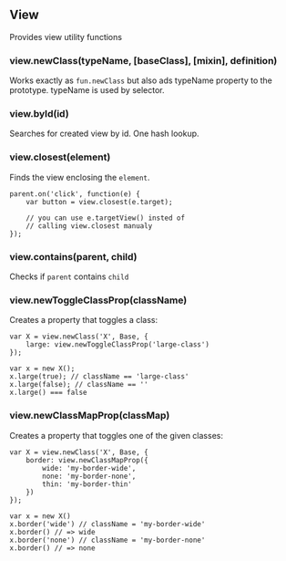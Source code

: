 ## View

Provides view utility functions

### view.newClass(typeName, [baseClass], [mixin], definition)

Works exactly as `fun.newClass` but also ads typeName property to the
prototype. typeName is used by selector.

### view.byId(id)

Searches for created view by id. One hash lookup.

### view.closest(element)

Finds the view enclosing the `element`.

    parent.on('click', function(e) {
        var button = view.closest(e.target);
        
        // you can use e.targetView() insted of
        // calling view.closest manualy
    });
    
### view.contains(parent, child)

Checks if `parent` contains `child`

### view.newToggleClassProp(className)

Creates a property that toggles a class:

    var X = view.newClass('X', Base, {
        large: view.newToggleClassProp('large-class')
    });
    
    var x = new X();
    x.large(true); // className == 'large-class'
    x.large(false); // className == ''
    x.large() === false

### view.newClassMapProp(classMap)

Creates a property that toggles one of the given classes:

    var X = view.newClass('X', Base, {
        border: view.newClassMapProp({
            wide: 'my-border-wide',
            none: 'my-border-none',
            thin: 'my-border-thin'
        })
    });

    var x = new X()
    x.border('wide') // className = 'my-border-wide'
    x.border() // => wide
    x.border('none') // className = 'my-border-none'
    x.border() // => none

